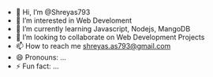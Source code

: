 - 👋 Hi, I’m @Shreyas793
- 👀 I’m interested in Web Develoment
- 🌱 I’m currently learning Javascript, Nodejs, MangoDB
- 💞️ I’m looking to collaborate on Web Development Projects
- 📫 How to reach me shreyas.as793@gmail.com
- 😄 Pronouns: ...
- ⚡ Fun fact: ...

<!---
Shreyas793/Shreyas793 is a ✨ special ✨ repository because its `README.md` (this file) appears on your GitHub profile.
You can click the Preview link to take a look at your changes.
--->
